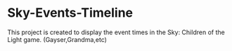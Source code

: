 # Sky-Events-Timeline
This project is created to display the event times in the Sky: Children of the Light game. (Gayser,Grandma,etc)
